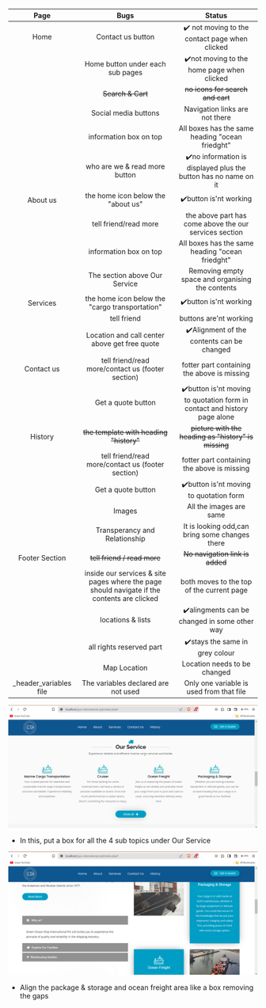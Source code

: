 
|Page        |Bugs      | Status     |
|:-----------------:|:-----------------:|:-----------------:|
|Home |Contact us button|:heavy_check_mark: not moving to the contact page when clicked|
|     |Home button under each sub pages|:heavy_check_mark:not moving to the home page when clicked|
|     |~~Search & Cart~~|~~no icons for search and cart~~|
|     |Social media buttons|Navigation links are not there|
|     |information box on top|All boxes has the same heading "ocean friedght"|
|     |who are we & read more button|:heavy_check_mark:no information is displayed plus the button has no name on it|
|About us|the home icon below the "about us"|:heavy_check_mark:button is'nt working|
|     |tell friend/read more|the above part has come above the our services section|
|     |information box on top|All boxes has the same heading "ocean friedght"|
|      |The section above Our Service| Removing empty space and organising the contents|
|Services|the home icon below the "cargo transportation"|:heavy_check_mark:button is'nt working|
|        |tell friend|buttons are'nt working|
|         |Location and call center above get free quote|:heavy_check_mark:Alignment of the contents can be changed|
|Contact us|tell friend/read more/contact us (footer section)|fotter part containing the above is missing|
|          |Get a quote button|:heavy_check_mark:button is'nt moving to quotation form in contact and history page alone |
|History|~~the template with heading "history"~~|~~picture with the heading as "history" is missing~~|
|       |tell friend/read more/contact us (footer section)|fotter part containing the above is missing|
|       |Get a quote button|:heavy_check_mark:button is'nt moving to quotation form|
|        |Images | All the images are same|
|        |Transperancy and Relationship|It is looking odd,can bring some changes there|
|Footer Section|~~tell friend / read more~~|~~No navigation link is added~~|
|              |inside our services & site pages where the page should navigate if the contents are clicked| both moves to the top of the current page|
|              |locations & lists|:heavy_check_mark:alingments can be changed in some other way|
|              |all rights reserved part|:heavy_check_mark:stays the same in grey colour|
|              |Map Location|Location needs to be changed|
|_header_variables file| The variables declared are not used|Only one variable is used from that file|

<img src ="assets\img\service_modify_it.png" alt="assets\img\service_section_put_in_box" >

- In this, put a box for all the 4 sub topics under Our Service
  
<img src ="assets\img\package_ocean_align.png" alt="assets\img\align the package and storage area and ocean freight like a box removing the gaps">

- Align the package & storage  and ocean freight area like a box removing the gaps 
